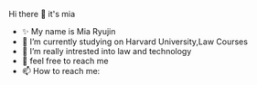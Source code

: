 Hi there 👋 it's mia

- ✨️ My name is Mia Ryujin 
- 🔭 I’m currently studying on Harvard University,Law Courses 
- 🌱 I’m really intrested into law and technology 
- 💬 feel free to reach me 
- 📫 How to reach me: 
